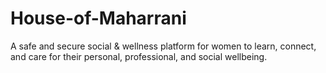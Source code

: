 # House-of-Maharrani
A safe and secure social & wellness platform for women to learn, connect, and care for their personal, professional, and social wellbeing. 

